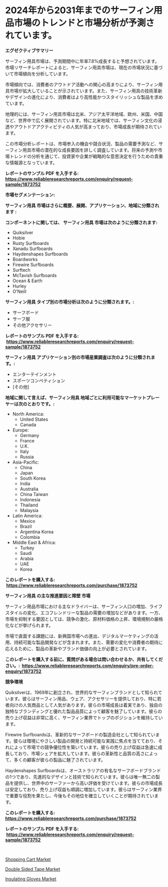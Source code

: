<p><h1>2024年から2031年までのサーフィン用品市場のトレンドと市場分析が予測されています。</h1></p><p><strong>エグゼクティブサマリー</strong></p>
<p><p>サーフィン用具市場は、予測期間中に年率7.8%成長すると予想されています。市場リサーチレポートによると、サーフィン用具市場は、現在の市場状況に基づいて市場傾向を分析しています。</p><p>市場傾向では、消費者のアウトドア活動への関心の高まりにより、サーフィン用具市場が拡大していることが示されています。また、サーフィン用具の技術革新やデザインの進化により、消費者はより高性能かつスタイリッシュな製品を求めています。</p><p>地理的には、サーフィン用具市場は北米、アジア太平洋地域、欧州、米国、中国など、世界中で広く展開されています。特に北米地域では、サーフィン文化の浸透やアウトドアアクティビティの人気が高まっており、市場成長が期待されています。</p><p>この市場分析レポートは、市場参入の機会や競合状況、製品の需要予測など、サーフィン用具市場の潜在的な成長要因を詳しく調査しています。将来の予測や市場トレンドの分析を通じて、投資家や企業が戦略的な意思決定を行うための貴重な情報源となっています。</p></p>
<p><strong>レポートのサンプル PDF を入手する: <a href="https://www.reliableresearchreports.com/enquiry/request-sample/1873752">https://www.reliableresearchreports.com/enquiry/request-sample/1873752</a></strong></p>
<p><strong>市場セグメンテーション:</strong></p>
<p><strong> サーフィン用具 市場はさらに概要、展開、アプリケーション、地域に分類されます :</strong></p>
<p><strong>コンポーネントに関しては、 サーフィン用具 市場は次のように分類されます: &nbsp;</strong></p>
<p><ul><li>Quiksilver</li><li>Hobie</li><li>Rusty Surfboards</li><li>Xanadu Surfboards</li><li>Haydenshapes Surfboards</li><li>Boardworks</li><li>Firewire Surfboards</li><li>Surftech</li><li>McTavish Surfboards</li><li>Ocean & Earth</li><li>Hurley</li><li>O’Neill</li></ul></p>
<p><strong> サーフィン用具 タイプ別の市場分析は次のように分類されます。:</strong></p>
<p><ul><li>サーフボード</li><li>サーフ服</li><li>その他アクセサリー</li></ul></p>
<p><strong>レポートのサンプル PDF を入手する: &nbsp;<a href="https://www.reliableresearchreports.com/enquiry/request-sample/1873752">https://www.reliableresearchreports.com/enquiry/request-sample/1873752</a></strong></p>
<p><strong> サーフィン用具 アプリケーション別の市場産業調査は次のように分類されます。:</strong></p>
<p><ul><li>エンターテインメント</li><li>スポーツコンペティション</li><li>[その他]</li></ul></p>
<p><strong>地域に関して言えば、サーフィン用具 地域ごとに利用可能なマーケットプレーヤーは次のとおりです。:</strong></p>
<p><ul>
    <li>
        North America:
        <ul>
            <li>United States</li>
            <li>Canada</li>
        </ul>
    </li>
    <li>
        Europe:
        <ul>
            <li>Germany</li>
            <li>France</li>
            <li>U.K.</li>
            <li>Italy</li>
            <li>Russia</li>
        </ul>
    </li>
    <li>
        Asia-Pacific:
        <ul>
            <li>China</li>
            <li>Japan</li>
            <li>South Korea</li>
            <li>India</li>
            <li>Australia</li>
            <li>China Taiwan</li>
            <li>Indonesia</li>
            <li>Thailand</li>
            <li>Malaysia</li>
        </ul>
    </li>
    <li>
        Latin America:
        <ul>
            <li>Mexico</li>
            <li>Brazil</li>
            <li>Argentina Korea</li>
            <li>Colombia</li>
        </ul>
    </li>
    <li>
        Middle East & Africa:
        <ul>
            <li>Turkey</li>
            <li>Saudi</li>
            <li>Arabia</li>
            <li>UAE</li>
            <li>Korea</li>
        </ul>
    </li>
    </ul></p>
<p><strong>このレポートを購入する: &nbsp;<a href="https://www.reliableresearchreports.com/purchase/1873752">https://www.reliableresearchreports.com/purchase/1873752</a></strong></p>
<p><strong>サーフィン用具 の主な推進要因と障壁 市場</strong></p>
<p><p>サーフィン用品市場における主なドライバーは、サーフィン人口の増加、ライフスタイルの変化、エコフレンドリーな製品の需要の増加などがあります。一方、市場を抑制する要因としては、競争の激化、原材料価格の上昇、環境規制の厳格化などが挙げられます。</p><p>市場で直面する課題には、新興国市場への進出、デジタルマーケティングの活用、持続可能な製品開発などが含まれます。また、需要の変化や消費者の期待に応えるために、製品の革新やブランド価値の向上が必要とされています。</p></p>
<p><strong>このレポートを購入する前に、質問がある場合は問い合わせるか、共有してください。:&nbsp; <a href="https://www.reliableresearchreports.com/enquiry/pre-order-enquiry/1873752">https://www.reliableresearchreports.com/enquiry/pre-order-enquiry/1873752</a></strong></p>
<p><strong>競争環境</strong></p>
<p><p>Quiksilverは、1969年に創立され、世界的なサーフィンブランドとして知られています。彼らはサーフィン用品、ウェア、アクセサリーを提供しており、特に若者向けの人気商品として人気があります。彼らの市場成長は着実であり、独自の独特なブランディングと優れた製品品質によって顧客を魅了しています。彼らの売り上げ収益は非常に高く、サーフィン業界でトップのポジションを維持しています。</p><p>Firewire Surfboardsは、革新的なサーフボードの製造会社として知られています。彼らは環境にやさしい製品の開発と持続可能な実践に焦点を当てており、それによって市場での競争優位性を築いています。彼らの売り上げ収益は急速に成長しており、市場シェアを拡大しています。彼らの革新性と品質の高さによって、多くの顧客が彼らの製品に魅了されています。</p><p>Haydenshapes Surfboardsは、オーストラリアの有名なサーフボードブランドの1つであり、先進的なデザインと技術で知られています。彼らは唯一無二の製品を提供し、世界中のサーファーから高い評価を受けています。彼らの市場成長は安定しており、売り上げ収益も順調に増加しています。彼らはサーフィン業界で重要な役割を果たし、今後もその地位を確立していくことが期待されています。</p></p>
<p><strong>このレポートを購入する: &nbsp; <a href="https://www.reliableresearchreports.com/purchase/1873752">https://www.reliableresearchreports.com/purchase/1873752</a></strong></p>
<p><strong>レポートのサンプル PDF を入手する: &nbsp;<a href="https://www.reliableresearchreports.com/enquiry/request-sample/1873752">https://www.reliableresearchreports.com/enquiry/request-sample/1873752</a></strong><strong></strong></p>
<p>&nbsp;</p>
<p><p><a href="https://github.com/johnbach50/Market-Research-Report-List-2/blob/main/shopping-cart-market.md">Shopping Cart Market</a></p><p><a href="https://github.com/pjcfca/Market-Research-Report-List-1/blob/main/double-sided-tape-market.md">Double Sided Tape Market</a></p><p><a href="https://github.com/wusalecollins540tpqoz/Market-Research-Report-List-1/blob/main/insulating-gloves-market.md">Insulating Gloves Market</a></p></p>